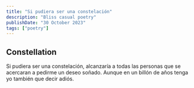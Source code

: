 ```yaml
---
title: "Si pudiera ser una constelación"
description: "Bliss casual poetry"
publishDate: "30 October 2023"
tags: ["poetry"]
---
```


## Constellation
Si pudiera ser una constelación, alcanzaría a todas las personas que se acercaran a pedirme un deseo soñado. Aunque en un billón de años tenga yo también que decir adiós.
